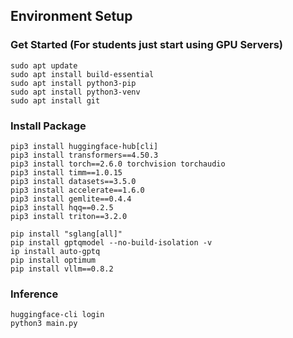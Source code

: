 ## Environment Setup

### Get Started (For students just start using GPU Servers)
```
sudo apt update
sudo apt install build-essential
sudo apt install python3-pip
sudo apt install python3-venv
sudo apt install git
```
### Install Package
```
pip3 install huggingface-hub[cli]
pip3 install transformers==4.50.3
pip3 install torch==2.6.0 torchvision torchaudio
pip3 install timm==1.0.15
pip3 install datasets==3.5.0
pip3 install accelerate==1.6.0
pip3 install gemlite==0.4.4
pip3 install hqq==0.2.5
pip3 install triton==3.2.0
```
```
pip install "sglang[all]"
pip install gptqmodel --no-build-isolation -v
ip install auto-gptq
pip install optimum
pip install vllm==0.8.2
```
### Inference
```
huggingface-cli login
python3 main.py
```